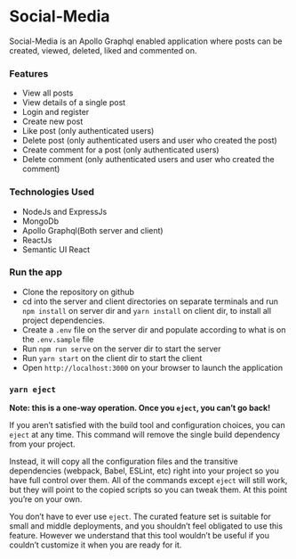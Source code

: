 # Social-Media

Social-Media is an Apollo Graphql enabled application where posts can be created, viewed, deleted, liked and commented on.

### Features

- View all posts
- View details of a single post
- Login and register
- Create new post
- Like post (only authenticated users)
- Delete post (only authenticated users and user who created the post)
- Create comment for a post (only authenticated users)
- Delete comment (only authenticated users and user who created the comment)

### Technologies Used

- NodeJs and ExpressJs
- MongoDb
- Apollo Graphql(Both server and client)
- ReactJs
- Semantic UI React

### Run the app

- Clone the repository on github
- cd into the server and client directories on separate terminals and run `npm install` on server dir and `yarn install` on client dir, to install all project dependencies.
- Create a `.env` file on the server dir and populate according to what is on the `.env.sample` file
- Run `npm run serve` on the server dir to start the server
- Run `yarn start` on the client dir to start the client
- Open `http://localhost:3000` on your browser to launch the application

### `yarn eject`

**Note: this is a one-way operation. Once you `eject`, you can’t go back!**

If you aren’t satisfied with the build tool and configuration choices, you can `eject` at any time. This command will remove the single build dependency from your project.

Instead, it will copy all the configuration files and the transitive dependencies (webpack, Babel, ESLint, etc) right into your project so you have full control over them. All of the commands except `eject` will still work, but they will point to the copied scripts so you can tweak them. At this point you’re on your own.

You don’t have to ever use `eject`. The curated feature set is suitable for small and middle deployments, and you shouldn’t feel obligated to use this feature. However we understand that this tool wouldn’t be useful if you couldn’t customize it when you are ready for it.
